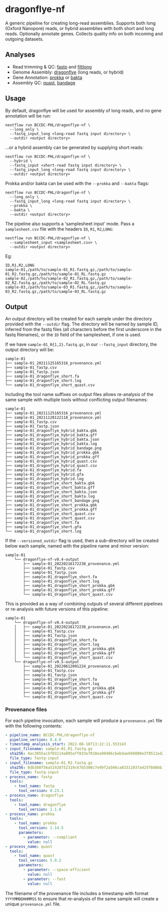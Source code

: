# dragonflye-nf
A generic pipeline for creating long-read assemblies. Supports both long (Oxford Nanopore) reads, or hybrid assemblies with both short and long reads.
Optionally annotate genes. Collects quality info on both incoming and outgoing datasets. 

## Analyses

* Read trimming & QC: [fastp](https://github.com/OpenGene/fastp) and [filtlong](https://github.com/rrwick/Filtlong)
* Genome Assembly: [dragonflye](https://github.com/rpetit3/dragonflye) (long reads, or hybrid)
* Gene Annotation: [prokka](https://github.com/tseemann/prokka) or [bakta](https://github.com/oschwengers/bakta)
* Assembly QC: [quast](https://github.com/ablab/quast), [bandage](https://github.com/rrwick/bandage)

## Usage

By default, dragonflye will be used for assembly of long reads, and no gene annotation will be run:
```
nextflow run BCCDC-PHL/dragonflye-nf \
  --long_only \
  --fastq_input_long <long-read fastq input directory> \
  --outdir <output directory>
```

...or a hybrid assembly can be generated by supplying short reads:

```
nextflow run BCCDC-PHL/dragonflye-nf \
  --hybrid \
  --fastq_input <short-read fastq input directory> \
  --fastq_input_long <long-read fastq input directory> \
  --outdir <output directory>
```


Prokka and/or bakta can be used with the `--prokka` and `--bakta` flags:
```
nextflow run BCCDC-PHL/dragonflye-nf \
  --long_only \
  --fastq_input_long <long-read fastq input directory> \
  --prokka \
  --bakta \
  --outdir <output directory>
```


The pipeline also supports a 'samplesheet input' mode. Pass a `samplesheet.csv` file with the headers `ID`, `R1`, `R2`,`LONG`:
```
nextflow run BCCDC-PHL/dragonflye-nf \
  --samplesheet_input <samplesheet.csv> \
  --outdir <output directory>
```

Eg:
```
ID,R1,R2,LONG
sample-01,/path/to/sample-01_R1.fastq.gz,/path/to/sample-01_R2.fastq.gz,/path/to/sample-01_RL.fastq.gz
sample-02,/path/to/sample-02_R1.fastq.gz,/path/to/sample-02_R2.fastq.gz,/path/to/sample-02_RL.fastq.gz
sample-03,/path/to/sample-03_R1.fastq.gz,/path/to/sample-03_R2.fastq.gz,/path/to/sample-03_RL.fastq.gz
```

## Output
An output directory will be created for each sample under the directory provided with the `--outdir` flag. The directory will be named by sample ID, inferred from
the fastq files (all characters before the first underscore in the fastq filenames), or the `ID` field of the samplesheet, if one is used.

If we have `sample-01_R{1,2}.fastq.gz`, in our `--fastq_input` directory, the output directory will be:

```
sample-01
├── sample-01_20211125165316_provenance.yml
├── sample-01_fastp.csv
├── sample-01_fastp.json
├── sample-01_dragonflye_short.fa
├── sample-01_dragonflye_short.log
└── sample-01_dragonflye_short_quast.csv
```

Including the tool name suffixes on output files allows re-analysis of the same sample with multiple tools without conflicting output filenames:

```
sample-01
├── sample-01_20211125165316_provenance.yml
├── sample-01_20211128122118_provenance.yml
├── sample-01_fastp.csv
├── sample-01_fastp.json
├── sample-01_dragonflye_hybrid_bakta.gbk
├── sample-01_dragonflye_hybrid_bakta.gff
├── sample-01_dragonflye_hybrid_bakta.json
├── sample-01_dragonflye_hybrid_bakta.log
├── sample-01_dragonflye_hybrid_bandage.png
├── sample-01_dragonflye_hybrid_prokka.gbk
├── sample-01_dragonflye_hybrid_prokka.gff
├── sample-01_dragonflye_hybrid_quast.csv
├── sample-01_dragonflye_hybrid_quast.csv
├── sample-01_dragonflye_hybrid.fa
├── sample-01_dragonflye_hybrid.gfa
├── sample-01_dragonflye_hybrid.log
├── sample-01_dragonflye_short_bakta.gbk
├── sample-01_dragonflye_short_bakta.gff
├── sample-01_dragonflye_short_bakta.json
├── sample-01_dragonflye_short_bakta.log
├── sample-01_dragonflye_short_bandage.png
├── sample-01_dragonflye_short_prokka.gbk
├── sample-01_dragonflye_short_prokka.gff
├── sample-01_dragonflye_short_quast.csv
├── sample-01_dragonflye_short_quast.csv
├── sample-01_dragonflye_short.fa
├── sample-01_dragonflye_short.gfa
└── sample-01_dragonflye_short.log
```

If the `--versioned_outdir` flag is used, then a sub-directory will be created below each sample, named with the pipeline name and minor version:

```
sample-01
    └── dragonflye-nf-v0.4-output
        ├── sample-01_20220216172238_provenance.yml
        ├── sample-01_fastp.csv
        ├── sample-01_fastp.json
        ├── sample-01_dragonflye_short.fa
        ├── sample-01_dragonflye_short.log
        ├── sample-01_dragonflye_short_prokka.gbk
        ├── sample-01_dragonflye_short_prokka.gff
        └── sample-01_dragonflye_short_quast.csv
```

This is provided as a way of combining outputs of several different pipelines or re-analysis with future versions of this pipeline:

```
sample-01
    └── dragonflye-nf-v0.4-output
    │   ├── sample-01_20220216172238_provenance.yml
    │   ├── sample-01_fastp.csv
    │   ├── sample-01_fastp.json
    │   ├── sample-01_dragonflye_short.fa
    │   ├── sample-01_dragonflye_short.log
    │   ├── sample-01_dragonflye_short_prokka.gbk
    │   ├── sample-01_dragonflye_short_prokka.gff
    │   └── sample-01_dragonflye_short_quast.csv
    └── dragonflye-nf-v0.5-output
        ├── sample-01_20220612091224_provenance.yml
        ├── sample-01_fastp.csv
        ├── sample-01_fastp.json
        ├── sample-01_dragonflye_short.fa
        ├── sample-01_dragonflye_short.log
        ├── sample-01_dragonflye_short_prokka.gbk
        ├── sample-01_dragonflye_short_prokka.gff
        └── sample-01_dragonflye_short_quast.csv
```

### Provenance files
For each pipeline invocation, each sample will produce a `provenance.yml` file with the following contents:

```yml
- pipeline_name: BCCDC-PHL/dragonflye-nf
  pipeline_version: 0.4.0
- timestamp_analysis_start: 2022-08-16T13:22:11.553143
- input_filename: sample-01_R1.fastq.gz
  sha256: 4ac3055ac5f03114a005aff033e7018ea98486cbebdae669880e3f0511ed21bb
  file_type: fastq-input
- input_filename: sample-01_R2.fastq.gz
  sha256: 8db388f56a51920752319c67b5308c7e99f2a566ca83311037a425f8d6bb1ecc
  file_type: fastq-input
- process_name: fastp
  tools:
    - tool_name: fastp
      tool_version: 0.23.1
- process_name: dragonflye
  tools:
    - tool_name: dragonflye
      tool_version: 1.1.0
- process_name: prokka
  tools:
    - tool_name: prokka
      tool_version: 1.14.5
      parameters:
        - parameter: --compliant
          value: null
- process_name: quast
  tools:
    - tool_name: quast
      tool_version: 5.0.2
      parameters:
        - parameter: --space-efficient
          value: null
        - parameter: --fast
          value: null
```

The filename of the provenance file includes a timestamp with format `YYYYMMDDHHMMSS` to ensure that re-analysis of the same sample will create a unique `provenance.yml` file.
